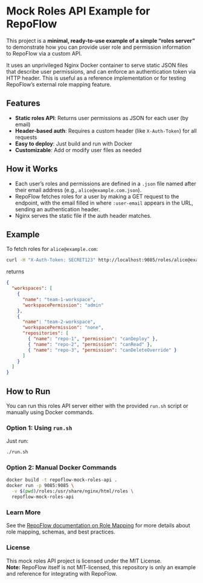 # Mock Roles API Example for RepoFlow

This project is a **minimal, ready-to-use example of a simple “roles server”** to demonstrate how you can provide user role and permission information to RepoFlow via a custom API.

It uses an unprivileged Nginx Docker container to serve static JSON files that describe user permissions, and can enforce an authentication token via HTTP header. This is useful as a reference implementation or for testing RepoFlow’s external role mapping feature.

## Features

- **Static roles API**: Returns user permissions as JSON for each user (by email)
- **Header-based auth**: Requires a custom header (like `X-Auth-Token`) for all requests
- **Easy to deploy**: Just build and run with Docker
- **Customizable**: Add or modify user files as needed

## How it Works

- Each user’s roles and permissions are defined in a `.json` file named after their email address (e.g., `alice@example.com.json`).
- RepoFlow fetches roles for a user by making a GET request to the endpoint, with the email filled in where `:user-email` appears in the URL, sending an authentication header.
- Nginx serves the static file if the auth header matches.

## Example

To fetch roles for `alice@example.com`:

```bash
curl -H "X-Auth-Token: SECRET123" http://localhost:9085/roles/alice@example.com
```

returns

```JSON
{
  "workspaces": [
    {
      "name": "team-1-workspace",
      "workspacePermission": "admin"
    },
    {
      "name": "team-2-workspace",
      "workspacePermission": "none",
      "repositories": [
        { "name": "repo-1", "permission": "canDeploy" },
        { "name": "repo-2", "permission": "canRead" },
        { "name": "repo-3", "permission": "canDeleteOverride" }
      ]
    }
  ]
}
```

## How to Run

You can run this roles API server either with the provided `run.sh` script or manually using Docker commands.

### Option 1: Using `run.sh`

Just run:

```bash
./run.sh
```

### Option 2: Manual Docker Commands

```bash
docker build -t repoflow-mock-roles-api .
docker run -p 9085:9085 \
  -v $(pwd)/roles:/usr/share/nginx/html/roles \
  repoflow-mock-roles-api
```

### Learn More

See the [RepoFlow documentation on Role Mapping](https://docs.repoflow.io/Self-Hosting/role-mapping) for more details about role mapping, schemas, and best practices.

### License

This mock roles API project is licensed under the MIT License.  
**Note:** RepoFlow itself is not MIT-licensed, this repository is only an example and reference for integrating with RepoFlow.
